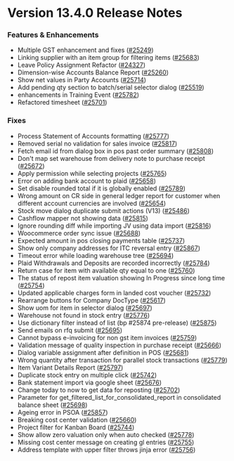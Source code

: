 # Version 13.4.0 Release Notes

### Features & Enhancements

- Multiple GST enhancement and fixes ([#25249](https://github.com/jrGabrillo/erpnext/pull/25249))
- Linking supplier with an item group for filtering items ([#25683](https://github.com/jrGabrillo/erpnext/pull/25683))
- Leave Policy Assignment Refactor ([#24327](https://github.com/jrGabrillo/erpnext/pull/24327))
- Dimension-wise Accounts Balance Report ([#25260](https://github.com/jrGabrillo/erpnext/pull/25260))
- Show net values in Party Accounts ([#25714](https://github.com/jrGabrillo/erpnext/pull/25714))
- Add pending qty section to batch/serial selector dialog ([#25519](https://github.com/jrGabrillo/erpnext/pull/25519))
- enhancements in Training Event ([#25782](https://github.com/jrGabrillo/erpnext/pull/25782))
- Refactored timesheet ([#25701](https://github.com/jrGabrillo/erpnext/pull/25701))

### Fixes

- Process Statement of Accounts formatting ([#25777](https://github.com/jrGabrillo/erpnext/pull/25777))
- Removed serial no validation for sales invoice ([#25817](https://github.com/jrGabrillo/erpnext/pull/25817))
- Fetch email id from dialog box in pos past order summary ([#25808](https://github.com/jrGabrillo/erpnext/pull/25808))
- Don't map set warehouse from delivery note to purchase receipt ([#25672](https://github.com/jrGabrillo/erpnext/pull/25672))
- Apply permission while selecting projects ([#25765](https://github.com/jrGabrillo/erpnext/pull/25765))
- Error on adding bank account to plaid ([#25658](https://github.com/jrGabrillo/erpnext/pull/25658))
- Set disable rounded total if it is globally enabled ([#25789](https://github.com/jrGabrillo/erpnext/pull/25789))
- Wrong amount on CR side in general ledger report for customer when different account currencies are involved ([#25654](https://github.com/jrGabrillo/erpnext/pull/25654))
- Stock move dialog duplicate submit actions (V13) ([#25486](https://github.com/jrGabrillo/erpnext/pull/25486))
- Cashflow mapper not showing data ([#25815](https://github.com/jrGabrillo/erpnext/pull/25815))
- Ignore rounding diff while importing JV using data import ([#25816](https://github.com/jrGabrillo/erpnext/pull/25816))
- Woocommerce order sync issue ([#25688](https://github.com/jrGabrillo/erpnext/pull/25688))
- Expected amount in pos closing payments table ([#25737](https://github.com/jrGabrillo/erpnext/pull/25737))
- Show only company addresses for ITC reversal entry ([#25867](https://github.com/jrGabrillo/erpnext/pull/25867))
- Timeout error while loading warehouse tree ([#25694](https://github.com/jrGabrillo/erpnext/pull/25694))
- Plaid Withdrawals and Deposits are recorded incorrectly ([#25784](https://github.com/jrGabrillo/erpnext/pull/25784))
- Return case for item with available qty equal to one ([#25760](https://github.com/jrGabrillo/erpnext/pull/25760))
- The status of repost item valuation showing In Progress since long time ([#25754](https://github.com/jrGabrillo/erpnext/pull/25754))
- Updated applicable charges form in landed cost voucher ([#25732](https://github.com/jrGabrillo/erpnext/pull/25732))
- Rearrange buttons for Company DocType ([#25617](https://github.com/jrGabrillo/erpnext/pull/25617))
- Show uom for item in selector dialog ([#25697](https://github.com/jrGabrillo/erpnext/pull/25697))
- Warehouse not found in stock entry ([#25776](https://github.com/jrGabrillo/erpnext/pull/25776))
- Use dictionary filter instead of list (bp #25874 pre-release) ([#25875](https://github.com/jrGabrillo/erpnext/pull/25875))
- Send emails on rfq submit ([#25695](https://github.com/jrGabrillo/erpnext/pull/25695))
- Cannot bypass e-invoicing for non gst item invoices ([#25759](https://github.com/jrGabrillo/erpnext/pull/25759))
- Validation message of quality inspection in purchase receipt ([#25666](https://github.com/jrGabrillo/erpnext/pull/25666))
- Dialog variable assignment after definition in POS ([#25681](https://github.com/jrGabrillo/erpnext/pull/25681))
- Wrong quantity after transaction for parallel stock transactions ([#25779](https://github.com/jrGabrillo/erpnext/pull/25779))
- Item Variant Details Report ([#25797](https://github.com/jrGabrillo/erpnext/pull/25797))
- Duplicate stock entry on multiple click ([#25742](https://github.com/jrGabrillo/erpnext/pull/25742))
- Bank statement import via google sheet ([#25676](https://github.com/jrGabrillo/erpnext/pull/25676))
- Change today to now to get data for reposting ([#25702](https://github.com/jrGabrillo/erpnext/pull/25702))
- Parameter for get_filtered_list_for_consolidated_report in consolidated balance sheet ([#25698](https://github.com/jrGabrillo/erpnext/pull/25698))
- Ageing error in PSOA ([#25857](https://github.com/jrGabrillo/erpnext/pull/25857))
- Breaking cost center validation ([#25660](https://github.com/jrGabrillo/erpnext/pull/25660))
- Project filter for Kanban Board ([#25744](https://github.com/jrGabrillo/erpnext/pull/25744))
- Show allow zero valuation only when auto checked ([#25778](https://github.com/jrGabrillo/erpnext/pull/25778))
- Missing cost center message on creating gl entries ([#25755](https://github.com/jrGabrillo/erpnext/pull/25755))
- Address template with upper filter throws jinja error ([#25756](https://github.com/jrGabrillo/erpnext/pull/25756))
